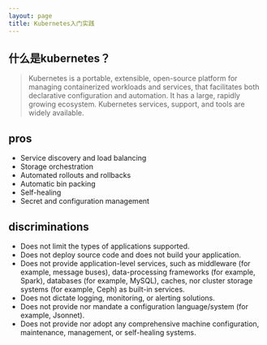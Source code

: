 ```yaml
---
layout: page
title: Kubernetes入门实践
---
```


## 什么是kubernetes？
> Kubernetes is a portable, extensible, open-source platform for managing containerized workloads and services, that facilitates both declarative configuration and automation. It has a large, rapidly growing ecosystem. Kubernetes services, support, and tools are widely available.

## pros
* Service discovery and load balancing
* Storage orchestration
* Automated rollouts and rollbacks
* Automatic bin packing
* Self-healing
* Secret and configuration management

## discriminations
* Does not limit the types of applications supported. 
* Does not deploy source code and does not build your application. 
* Does not provide application-level services, such as middleware (for example, message buses), data-processing frameworks (for example, Spark), databases (for example, MySQL), caches, nor cluster storage systems (for example, Ceph) as built-in services. 
* Does not dictate logging, monitoring, or alerting solutions.
* Does not provide nor mandate a configuration language/system (for example, Jsonnet).
* Does not provide nor adopt any comprehensive machine configuration, maintenance, management, or self-healing systems.
